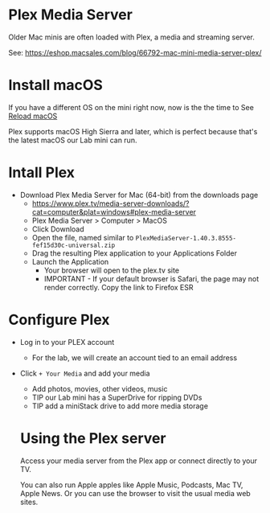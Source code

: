 # Plex Media Server
Older Mac minis are often loaded with Plex, a media and streaming server.

See: https://eshop.macsales.com/blog/66792-mac-mini-media-server-plex/

# Install macOS
If you have a different OS on the mini right now, now is the the time to See [Reload macOS](3_Reload_macOS.md)

Plex supports macOS High Sierra and later, which is perfect because that's the latest macOS our Lab mini can run.



# Intall Plex
- Download Plex Media Server for Mac (64-bit) from the downloads page
  - https://www.plex.tv/media-server-downloads/?cat=computer&plat=windows#plex-media-server
  - Plex Media Server > Computer > MacOS
  - Click Download
  - Open the file, named similar to `PlexMediaServer-1.40.3.8555-fef15d30c-universal.zip`
  - Drag the resulting Plex application to your Applications Folder
  - Launch the Application
    - Your browser will open to the plex.tv site
    - IMPORTANT - If your default browser is Safari, the page may not render correctly. Copy the link to Firefox ESR

# Configure Plex
- Log in to your PLEX account
  - For the lab, we will create an account tied to an email address
- Click `+ Your Media` and add your media
  - Add photos, movies, other videos, music
  - TIP our Lab mini has a SuperDrive for ripping DVDs
  - TIP add a miniStack drive to add more media storage
 
  # Using the Plex server
  Access your media server from the Plex app or connect directly to your TV.

  You can also run Apple apples like Apple Music, Podcasts, Mac TV, Apple News. Or you can use the browser to visit the usual media web sites.
  
